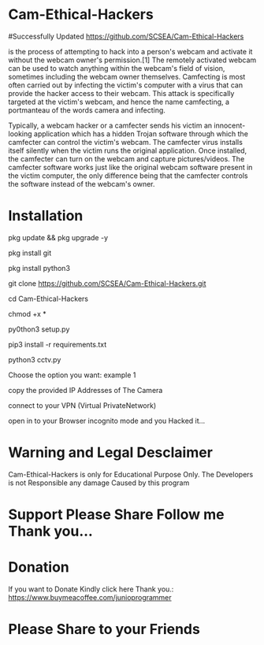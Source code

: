 # Cam-Ethical-Hackers

#Successfully Updated
https://github.com/SCSEA/Cam-Ethical-Hackers

is the process of attempting to hack into a person's webcam and activate it without the webcam owner's permission.[1] The remotely activated webcam can be used to watch anything within the webcam's field of vision, sometimes including the webcam owner themselves. Camfecting is most often carried out by infecting the victim's computer with a virus that can provide the hacker access to their webcam. This attack is specifically targeted at the victim's webcam, and hence the name camfecting, a portmanteau of the words camera and infecting.

Typically, a webcam hacker or a camfecter sends his victim an innocent-looking application which has a hidden Trojan software through which the camfecter can control the victim's webcam. The camfecter virus installs itself silently when the victim runs the original application. Once installed, the camfecter can turn on the webcam and capture pictures/videos. The camfecter software works just like the original webcam software present in the victim computer, the only difference being that the camfecter controls the software instead of the webcam's owner.

# Installation

pkg update && pkg upgrade -y

pkg install git

pkg install python3

git clone https://github.com/SCSEA/Cam-Ethical-Hackers.git

cd Cam-Ethical-Hackers

chmod +x *

py0thon3 setup.py

pip3 install -r requirements.txt

python3 cctv.py

Choose the option you want: example 1

copy the provided IP Addresses of The Camera

connect to your VPN (Virtual PrivateNetwork)

open in to your Browser incognito mode and you Hacked it...

# Warning and Legal Desclaimer

Cam-Ethical-Hackers is only for Educational Purpose Only. The Developers is not Responsible any damage Caused by this program


# Support Please Share Follow me Thank you...

# Donation

If you want to Donate Kindly click here Thank you.: https://www.buymeacoffee.com/junioprogrammer



# Please Share to your Friends

